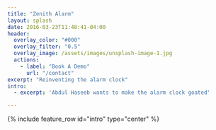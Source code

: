 ```yaml
---
title: "Zenith Alarm"
layout: splash
date: 2016-03-23T11:48:41-04:00
header:
  overlay_color: "#000"
  overlay_filter: "0.5"
  overlay_image: /assets/images/unsplash-image-1.jpg
  actions:
    - label: "Book A Demo"
      url: "/contact"
excerpt: "Reinventing the alarm clock"
intro: 
  - excerpt: 'Abdul Haseeb wants to make the alarm clock goated'

---
```


{% include feature_row id="intro" type="center" %}